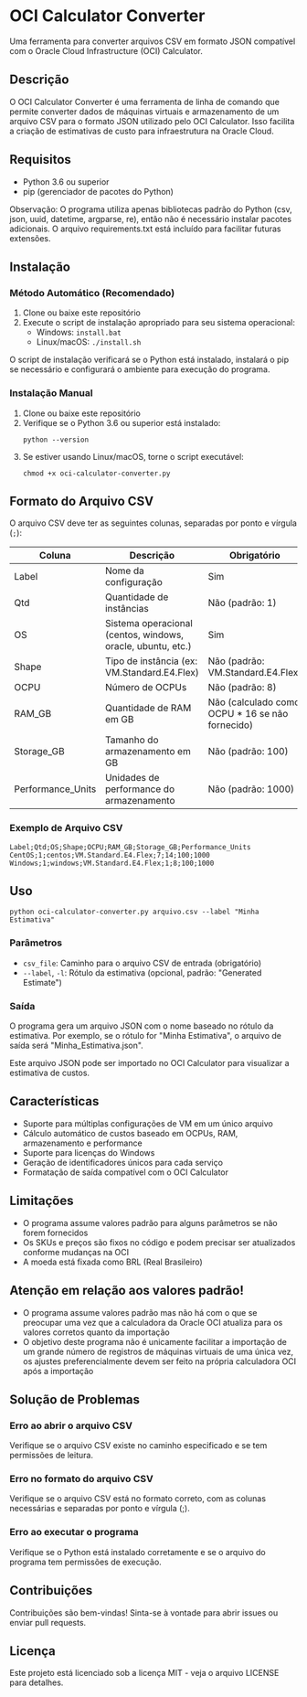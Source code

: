 # OCI Calculator Converter

Uma ferramenta para converter arquivos CSV em formato JSON compatível com o Oracle Cloud Infrastructure (OCI) Calculator.

## Descrição

O OCI Calculator Converter é uma ferramenta de linha de comando que permite converter dados de máquinas virtuais e armazenamento de um arquivo CSV para o formato JSON utilizado pelo OCI Calculator. Isso facilita a criação de estimativas de custo para infraestrutura na Oracle Cloud.

## Requisitos

- Python 3.6 ou superior
- pip (gerenciador de pacotes do Python)

Observação: O programa utiliza apenas bibliotecas padrão do Python (csv, json, uuid, datetime, argparse, re), então não é necessário instalar pacotes adicionais. O arquivo requirements.txt está incluído para facilitar futuras extensões.

## Instalação

### Método Automático (Recomendado)

1. Clone ou baixe este repositório
2. Execute o script de instalação apropriado para seu sistema operacional:
   - Windows: `install.bat`
   - Linux/macOS: `./install.sh`

O script de instalação verificará se o Python está instalado, instalará o pip se necessário e configurará o ambiente para execução do programa.

### Instalação Manual

1. Clone ou baixe este repositório
2. Verifique se o Python 3.6 ou superior está instalado:
   ```
   python --version
   ```
3. Se estiver usando Linux/macOS, torne o script executável:
   ```
   chmod +x oci-calculator-converter.py
   ```

## Formato do Arquivo CSV

O arquivo CSV deve ter as seguintes colunas, separadas por ponto e vírgula (`;`):

| Coluna | Descrição | Obrigatório |
|--------|-----------|-------------|
| Label | Nome da configuração | Sim |
| Qtd | Quantidade de instâncias | Não (padrão: 1) |
| OS | Sistema operacional (centos, windows, oracle, ubuntu, etc.) | Sim |
| Shape | Tipo de instância (ex: VM.Standard.E4.Flex) | Não (padrão: VM.Standard.E4.Flex) |
| OCPU | Número de OCPUs | Não (padrão: 8) |
| RAM_GB | Quantidade de RAM em GB | Não (calculado como OCPU * 16 se não fornecido) |
| Storage_GB | Tamanho do armazenamento em GB | Não (padrão: 100) |
| Performance_Units | Unidades de performance do armazenamento | Não (padrão: 1000) |

### Exemplo de Arquivo CSV

```
Label;Qtd;OS;Shape;OCPU;RAM_GB;Storage_GB;Performance_Units
CentOS;1;centos;VM.Standard.E4.Flex;7;14;100;1000
Windows;1;windows;VM.Standard.E4.Flex;1;8;100;1000
```

## Uso

```
python oci-calculator-converter.py arquivo.csv --label "Minha Estimativa"
```

### Parâmetros

- `csv_file`: Caminho para o arquivo CSV de entrada (obrigatório)
- `--label`, `-l`: Rótulo da estimativa (opcional, padrão: "Generated Estimate")

### Saída

O programa gera um arquivo JSON com o nome baseado no rótulo da estimativa. Por exemplo, se o rótulo for "Minha Estimativa", o arquivo de saída será "Minha_Estimativa.json".

Este arquivo JSON pode ser importado no OCI Calculator para visualizar a estimativa de custos.

## Características

- Suporte para múltiplas configurações de VM em um único arquivo
- Cálculo automático de custos baseado em OCPUs, RAM, armazenamento e performance
- Suporte para licenças do Windows
- Geração de identificadores únicos para cada serviço
- Formatação de saída compatível com o OCI Calculator

## Limitações

- O programa assume valores padrão para alguns parâmetros se não forem fornecidos
- Os SKUs e preços são fixos no código e podem precisar ser atualizados conforme mudanças na OCI
- A moeda está fixada como BRL (Real Brasileiro)

## Atenção em relação aos valores padrão!
- O programa assume valores padrão mas não há com o que se preocupar uma vez que a calculadora da Oracle OCI atualiza para os valores corretos quanto da importação
- O objetivo deste programa não é unicamente facilitar a importação de um grande número de registros de máquinas virtuais de uma única vez, os ajustes preferencialmente devem ser feito na própria calculadora OCI após a importação

## Solução de Problemas

### Erro ao abrir o arquivo CSV

Verifique se o arquivo CSV existe no caminho especificado e se tem permissões de leitura.

### Erro no formato do arquivo CSV

Verifique se o arquivo CSV está no formato correto, com as colunas necessárias e separadas por ponto e vírgula (;).

### Erro ao executar o programa

Verifique se o Python está instalado corretamente e se o arquivo do programa tem permissões de execução.

## Contribuições

Contribuições são bem-vindas! Sinta-se à vontade para abrir issues ou enviar pull requests.

## Licença

Este projeto está licenciado sob a licença MIT - veja o arquivo LICENSE para detalhes. 
